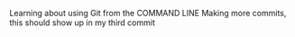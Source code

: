Learning about using Git from the COMMAND LINE
Making more commits, this should show up in my third commit
